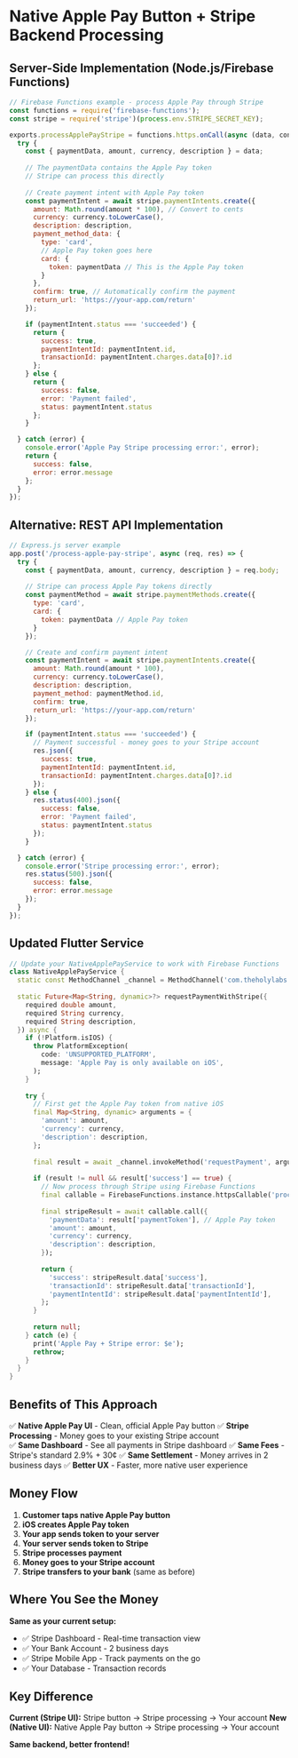 # Native Apple Pay Button + Stripe Backend Processing

## Server-Side Implementation (Node.js/Firebase Functions)

```javascript
// Firebase Functions example - process Apple Pay through Stripe
const functions = require('firebase-functions');
const stripe = require('stripe')(process.env.STRIPE_SECRET_KEY);

exports.processApplePayStripe = functions.https.onCall(async (data, context) => {
  try {
    const { paymentData, amount, currency, description } = data;
    
    // The paymentData contains the Apple Pay token
    // Stripe can process this directly
    
    // Create payment intent with Apple Pay token
    const paymentIntent = await stripe.paymentIntents.create({
      amount: Math.round(amount * 100), // Convert to cents
      currency: currency.toLowerCase(),
      description: description,
      payment_method_data: {
        type: 'card',
        // Apple Pay token goes here
        card: {
          token: paymentData // This is the Apple Pay token
        }
      },
      confirm: true, // Automatically confirm the payment
      return_url: 'https://your-app.com/return'
    });

    if (paymentIntent.status === 'succeeded') {
      return {
        success: true,
        paymentIntentId: paymentIntent.id,
        transactionId: paymentIntent.charges.data[0]?.id
      };
    } else {
      return {
        success: false,
        error: 'Payment failed',
        status: paymentIntent.status
      };
    }

  } catch (error) {
    console.error('Apple Pay Stripe processing error:', error);
    return {
      success: false,
      error: error.message
    };
  }
});
```

## Alternative: REST API Implementation

```javascript
// Express.js server example
app.post('/process-apple-pay-stripe', async (req, res) => {
  try {
    const { paymentData, amount, currency, description } = req.body;
    
    // Stripe can process Apple Pay tokens directly
    const paymentMethod = await stripe.paymentMethods.create({
      type: 'card',
      card: {
        token: paymentData // Apple Pay token
      }
    });

    // Create and confirm payment intent
    const paymentIntent = await stripe.paymentIntents.create({
      amount: Math.round(amount * 100),
      currency: currency.toLowerCase(),
      description: description,
      payment_method: paymentMethod.id,
      confirm: true,
      return_url: 'https://your-app.com/return'
    });

    if (paymentIntent.status === 'succeeded') {
      // Payment successful - money goes to your Stripe account
      res.json({
        success: true,
        paymentIntentId: paymentIntent.id,
        transactionId: paymentIntent.charges.data[0]?.id
      });
    } else {
      res.status(400).json({
        success: false,
        error: 'Payment failed',
        status: paymentIntent.status
      });
    }

  } catch (error) {
    console.error('Stripe processing error:', error);
    res.status(500).json({
      success: false,
      error: error.message
    });
  }
});
```

## Updated Flutter Service

```dart
// Update your NativeApplePayService to work with Firebase Functions
class NativeApplePayService {
  static const MethodChannel _channel = MethodChannel('com.theholylabs.esim/apple_pay');
  
  static Future<Map<String, dynamic>?> requestPaymentWithStripe({
    required double amount,
    required String currency,
    required String description,
  }) async {
    if (!Platform.isIOS) {
      throw PlatformException(
        code: 'UNSUPPORTED_PLATFORM',
        message: 'Apple Pay is only available on iOS',
      );
    }
    
    try {
      // First get the Apple Pay token from native iOS
      final Map<String, dynamic> arguments = {
        'amount': amount,
        'currency': currency,
        'description': description,
      };
      
      final result = await _channel.invokeMethod('requestPayment', arguments);
      
      if (result != null && result['success'] == true) {
        // Now process through Stripe using Firebase Functions
        final callable = FirebaseFunctions.instance.httpsCallable('processApplePayStripe');
        
        final stripeResult = await callable.call({
          'paymentData': result['paymentToken'], // Apple Pay token
          'amount': amount,
          'currency': currency,
          'description': description,
        });
        
        return {
          'success': stripeResult.data['success'],
          'transactionId': stripeResult.data['transactionId'],
          'paymentIntentId': stripeResult.data['paymentIntentId'],
        };
      }
      
      return null;
    } catch (e) {
      print('Apple Pay + Stripe error: $e');
      rethrow;
    }
  }
}
```

## Benefits of This Approach

✅ **Native Apple Pay UI** - Clean, official Apple Pay button
✅ **Stripe Processing** - Money goes to your existing Stripe account  
✅ **Same Dashboard** - See all payments in Stripe dashboard
✅ **Same Fees** - Stripe's standard 2.9% + 30¢
✅ **Same Settlement** - Money arrives in 2 business days
✅ **Better UX** - Faster, more native user experience

## Money Flow

1. **Customer taps native Apple Pay button** 
2. **iOS creates Apple Pay token**
3. **Your app sends token to your server**
4. **Your server sends token to Stripe**
5. **Stripe processes payment**
6. **Money goes to your Stripe account**
7. **Stripe transfers to your bank** (same as before)

## Where You See the Money

**Same as your current setup:**
- ✅ Stripe Dashboard - Real-time transaction view
- ✅ Your Bank Account - 2 business days
- ✅ Stripe Mobile App - Track payments on the go
- ✅ Your Database - Transaction records

## Key Difference

**Current (Stripe UI):** Stripe button → Stripe processing → Your account
**New (Native UI):** Native Apple Pay button → Stripe processing → Your account

**Same backend, better frontend!**
